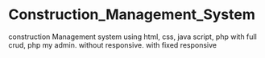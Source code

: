 # Construction_Management_System
construction Management system using html, css, java script, php
with full crud, php my admin. without responsive. with fixed responsive 
